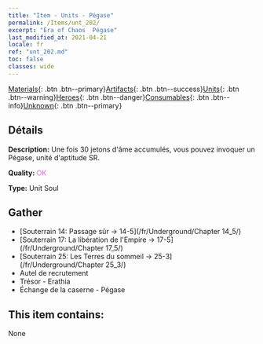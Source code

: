 ```yaml
---
title: "Item - Units - Pégase"
permalink: /Items/unt_202/
excerpt: "Era of Chaos  Pégase"
last_modified_at: 2021-04-21
locale: fr
ref: "unt_202.md"
toc: false
classes: wide
---
```

 [Materials](/fr/Items/){: .btn .btn--primary}[Artifacts](/fr/Items/Artifacts/){: .btn .btn--success}[Units](/fr/Items/Units/){: .btn .btn--warning}[Heroes](/fr/Items/Heroes/){: .btn .btn--danger}[Consumables](/fr/Items/Consumables/){: .btn .btn--info}[Unknown](/fr/Items/Unknown/){: .btn .btn--primary}

## Détails
 **Description:** Une fois 30 jetons d'âme accumulés, vous pouvez invoquer un Pégase, unité d'aptitude SR.

 **Quality:** <span style="color: #DA70D6">OK</span>

 **Type:** Unit Soul

## Gather

*    [Souterrain 14: Passage sûr -> 14-5](/fr/Underground/Chapter 14_5/) 
*    [Souterrain 17: La libération de l'Empire -> 17-5](/fr/Underground/Chapter 17_5/) 
*    [Souterrain 25: Les Terres du sommeil -> 25-3](/fr/Underground/Chapter 25_3/) 
*    Autel de recrutement 
*    Trésor - Erathia 
*    Échange de la caserne - Pégase 

## This item contains:

  None

